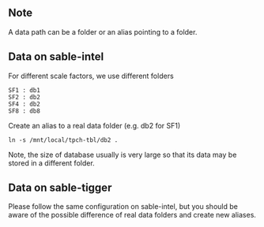 
## Note

A data path can be a folder or an alias pointing to a folder.

## Data on sable-intel

For different scale factors, we use different folders

    SF1 : db1
    SF2 : db2
    SF4 : db2
    SF8 : db8

Create an alias to a real data folder (e.g. db2 for SF1)

    ln -s /mnt/local/tpch-tbl/db2 .

Note, the size of database usually is very large so that its data may be stored
in a different folder.


## Data on sable-tigger

Please follow the same configuration on sable-intel, but you should be aware of
the possible difference of real data folders and create new aliases.


